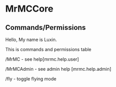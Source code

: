 # MrMCCore

## Commands/Permissions
Hello, My name is Luxin.

This is commands and permissions table

/MrMC - see help[mrmc.help.user]

/MrMCAdmin - see admin help [mrmc.help.admin]

/fly - toggle flying mode
